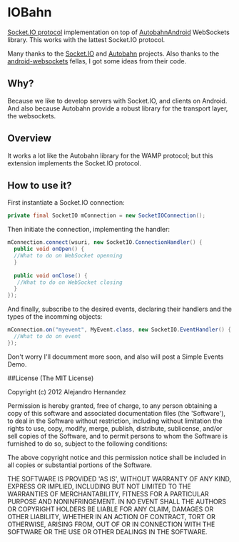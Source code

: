 IOBahn
======

[Socket.IO protocol](https://github.com/LearnBoost/socket.io-spec) implementation on top of [AutobahnAndroid](https://github.com/tavendo/AutobahnAndroid) WebSockets library.
This works with the lattest Socket.IO protocol.

Many thanks to the [Socket.IO](http://socket.io/) and [Autobahn](http://autobahn.ws/) projects.
Also thanks to the [android-websockets](https://github.com/koush/android-websockets) fellas, I got some ideas from their code.

## Why?

Because we like to develop servers with Socket.IO, and clients on Android.
And also because Autobahn provide a robust library for the transport layer, the websockets.

## Overview

It works a lot like the Autobahn library for the WAMP protocol; but this extension implements the Socket.IO protocol.

## How to use it? 

First instantiate a Socket.IO connection:
```java
private final SocketIO mConnection = new SocketIOConnection();
```

Then initiate the connection, implementing the handler:
```java
mConnection.connect(wsuri, new SocketIO.ConnectionHandler() {
  public void onOpen() {
  //What to do on WebSocket openning
  }
  
  public void onClose() {
   //What to do on WebSocket closing
  }
});
```

And finally, subscribe to the desired events, declaring their handlers and the types of the incomming objects:
```java
mConnection.on("myevent", MyEvent.class, new SocketIO.EventHandler() {
  //What to do on event
});
```

Don't worry I'll documment more soon, and also will post a Simple Events Demo.

##License
(The MIT License)

  Copyright (c) 2012 Alejandro Hernandez
  
  Permission is hereby granted, free of charge, to any person obtaining a copy of
  this software and associated documentation files (the 'Software'), to deal in
  the Software without restriction, including without limitation the rights to use,
  copy, modify, merge, publish, distribute, sublicense, and/or sell copies of the
  Software, and to permit persons to whom the Software is furnished to do so,
  subject to the following conditions:
  
  The above copyright notice and this permission notice shall be included in all
  copies or substantial portions of the Software.
  
  THE SOFTWARE IS PROVIDED 'AS IS', WITHOUT WARRANTY OF ANY KIND, EXPRESS OR
  IMPLIED, INCLUDING BUT NOT LIMITED TO THE WARRANTIES OF MERCHANTABILITY, FITNESS
  FOR A PARTICULAR PURPOSE AND NONINFRINGEMENT. IN NO EVENT SHALL THE AUTHORS OR
  COPYRIGHT HOLDERS BE LIABLE FOR ANY CLAIM, DAMAGES OR OTHER LIABILITY, WHETHER
  IN AN ACTION OF CONTRACT, TORT OR OTHERWISE, ARISING FROM, OUT OF OR IN
  CONNECTION WITH THE SOFTWARE OR THE USE OR OTHER DEALINGS IN THE SOFTWARE.
